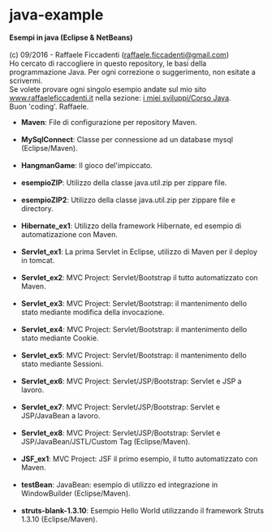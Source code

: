 # java-example
<strong>Esempi in java (Eclipse & NetBeans)</strong>
<br>
<br>
(c) 09/2016 - Raffaele Ficcadenti (raffaele.ficcadenti@gmail.com) <br>
Ho cercato di raccogliere in questo repository, le basi della programmazione Java.
Per ogni correzione o suggerimento, non esitate a scrivermi.<br>
Se volete provare ogni singolo esempio andate sul mio sito <a href="http://www.raffaeleficcadenti.it/">www.raffaeleficcadenti.it</a> nella sezione: <a href="https://www.raffaeleficcadenti.it">i miei sviluppi/Corso Java</a>.<br>
Buon 'coding'.
Raffaele.
<ul>
  <li><b>Maven</b>: File di configurazione per repository Maven.</li>
  <br>
  <li><b>MySqlConnect</b>: Classe per connessione ad un database mysql (Eclipse/Maven).</li>
  <br>
  <li><b>HangmanGame</b>: Il gioco del'impiccato.</li>
  <br>
  <li><b>esempioZIP</b>: Utilizzo della classe java.util.zip per zippare file.</li>
  <br>
  <li><b>esempioZIP2</b>: Utilizzo della classe java.util.zip per zippare file e directory.</li>
  <br>
  <li><b>Hibernate_ex1</b>: Utilizzo della framework Hibernate, ed esempio di automatizazione con Maven.</li>
  <br>
  <li><b>Servlet_ex1</b>: La prima Servlet in Eclipse, utilizzo di Maven per il deploy in tomcat.</li>
  <br>
  <li><b>Servlet_ex2</b>: MVC Project: Servlet/Bootstrap il tutto automatizzato con Maven.</li>
  <br>
  <li><b>Servlet_ex3</b>: MVC Project: Servlet/Bootstrap: il mantenimento dello stato mediante modifica della invocazione.</li>
  <br>
  <li><b>Servlet_ex4</b>: MVC Project: Servlet/Bootstrap: il mantenimento dello stato mediante Cookie.</li>
  <br>
  <li><b>Servlet_ex5</b>: MVC Project: Servlet/Bootstrap: il mantenimento dello stato mediante Sessioni.</li>
  <br>
  <li><b>Servlet_ex6</b>: MVC Project: Servlet/JSP/Bootstrap: Servlet e JSP a lavoro.</li>
  <br>
  <li><b>Servlet_ex7</b>: MVC Project: Servlet/JSP/Bootstrap: Servlet e JSP/JavaBean a lavoro.</li>
  <br>
  <li><b>Servlet_ex8</b>: MVC Project: Servlet/JSP/Bootstrap: Servlet e JSP/JavaBean/JSTL/Custom Tag (Eclipse/Maven).</li>
  <br>
  <li><b>JSF_ex1</b>: MVC Project: JSF il primo esempio, il tutto automatizzato con Maven.</li>
  <br>
  <li><b>testBean</b>: JavaBean: esempio di utilizzo ed integrazione in WindowBuilder (Eclipse/Maven).</li>
  <br>
  <li><b>struts-blank-1.3.10</b>: Esempio Hello World utilizzando il framework Struts 1.3.10 (Eclipse/Maven).</li>
</ul>

